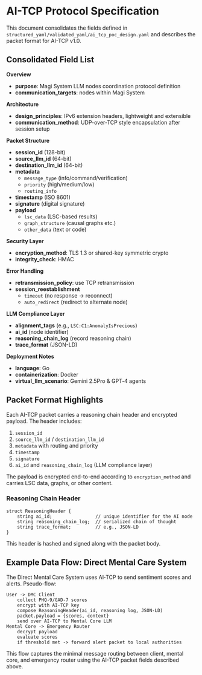 # AI-TCP Protocol Specification

This document consolidates the fields defined in `structured_yaml/validated_yaml/ai_tcp_poc_design.yaml` and describes the packet format for AI-TCP v1.0.

## Consolidated Field List

**Overview**
- **purpose**: Magi System LLM nodes coordination protocol definition
- **communication_targets**: nodes within Magi System

**Architecture**
- **design_principles**: IPv6 extension headers, lightweight and extensible
- **communication_method**: UDP-over-TCP style encapsulation after session setup

**Packet Structure**
- **session_id** (128-bit)
- **source_llm_id** (64-bit)
- **destination_llm_id** (64-bit)
- **metadata**
  - `message_type` (info/command/verification)
  - `priority` (high/medium/low)
  - `routing_info`
- **timestamp** (ISO 8601)
- **signature** (digital signature)
- **payload**
  - `lsc_data` (LSC-based results)
  - `graph_structure` (causal graphs etc.)
  - `other_data` (text or code)

**Security Layer**
- **encryption_method**: TLS 1.3 or shared-key symmetric crypto
- **integrity_check**: HMAC

**Error Handling**
- **retransmission_policy**: use TCP retransmission
- **session_reestablishment**
  - `timeout` (no response -> reconnect)
  - `auto_redirect` (redirect to alternate node)

**LLM Compliance Layer**
- **alignment_tags** (e.g., `LSC:C1:AnomalyIsPrecious`)
- **ai_id** (node identifier)
- **reasoning_chain_log** (record reasoning chain)
- **trace_format** (JSON-LD)

**Deployment Notes**
- **language**: Go
- **containerization**: Docker
- **virtual_llm_scenario**: Gemini 2.5Pro & GPT‑4 agents

## Packet Format Highlights

Each AI-TCP packet carries a reasoning chain header and encrypted payload. The header includes:

1. `session_id`
2. `source_llm_id` / `destination_llm_id`
3. `metadata` with routing and priority
4. `timestamp`
5. `signature`
6. `ai_id` and `reasoning_chain_log` (LLM compliance layer)

The payload is encrypted end-to-end according to `encryption_method` and carries LSC data, graphs, or other content.

### Reasoning Chain Header
```
struct ReasoningHeader {
    string ai_id;                // unique identifier for the AI node
    string reasoning_chain_log;  // serialized chain of thought
    string trace_format;         // e.g., JSON-LD
}
```
This header is hashed and signed along with the packet body.

## Example Data Flow: Direct Mental Care System

The Direct Mental Care System uses AI‑TCP to send sentiment scores and alerts.
Pseudo-flow:
```
User -> DMC Client
    collect PHQ-9/GAD-7 scores
    encrypt with AI-TCP key
    compose ReasoningHeader(ai_id, reasoning log, JSON-LD)
    packet.payload = {scores, context}
    send over AI-TCP to Mental Core LLM
Mental Core -> Emergency Router
    decrypt payload
    evaluate scores
    if threshold met -> forward alert packet to local authorities
```
This flow captures the minimal message routing between client, mental core, and emergency router using the AI-TCP packet fields described above.

